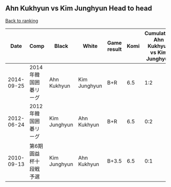 ## Ahn Kukhyun vs Kim Junghyun Head to head

[Back to ranking](../../index.md)




| **Date** | **Comp** | **Black** | **White** | **Game result** | **Komi** | **Cumulative Ahn Kukhyun vs Kim Junghyun** | **Ahn Kukhyun streak** | **Kim Junghyun streak** | 
| --- | --- | --- | --- | --- | --- | --- | --- | --- |
| 2014-09-25 | 2014年韓国囲碁リーグ | Ahn Kukhyun | Kim Junghyun | B+R | 6.5 | 1:2 | 1 | 0 | 
| 2012-06-24 | 2012年韓国囲碁リーグ | Kim Junghyun | Ahn Kukhyun | B+R | 6.5 | 0:2 | 0 | 2 | 
| 2010-09-13 | 第6期圓益杯十段戦予選 | Kim Junghyun | Ahn Kukhyun | B+3.5 | 6.5 | 0:1 | 0 | 1 |




